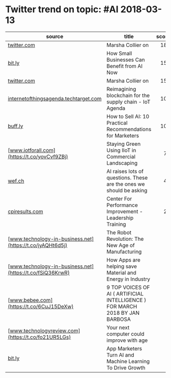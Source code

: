 # Twitter trend on topic: #AI 2018-03-13

|                             source                             |                                   title                                    |score|
|----------------------------------------------------------------|----------------------------------------------------------------------------|----:|
|[twitter.com](https://t.co/TLHHT20r0y)                          |Marsha Collier on                                                           |  183|
|[bit.ly](https://t.co/gFP2QnqOoX)                               |How Small Businesses Can Benefit from AI Now                                |  159|
|[twitter.com](https://t.co/Yw4owJx786)                          |Marsha Collier on                                                           |  156|
|[internetofthingsagenda.techtarget.com](https://t.co/rHk5xH6vJB)|Reimagining blockchain for the supply chain - IoT Agenda                    |  104|
|[buff.ly](https://t.co/ckPH1N5SlB)                              |How to Sell AI: 10 Practical Recommendations for Marketers                  |  102|
|[www.iotforall.com](https://t.co/yovCvf9ZBj)                    |Staying Green Using IIoT in Commercial Landscaping                          |   71|
|[wef.ch](https://t.co/zLsRIT1SAk)                               |AI raises lots of questions. These are the ones we should be asking         |   49|
|[cpiresults.com](https://t.co/E8OVsmPgjY)                       |Center For Performance Improvement - Leadership Training                    |   29|
|[www.technology-in-business.net](https://t.co/jyAQHt6d5j)       |The Robot Revolution: The New Age of Manufacturing                          |    8|
|[www.technology-in-business.net](https://t.co/fSiQ36KrwR)       |How Apps are helping save Material and Energy in Industry                   |    5|
|[www.bebee.com](https://t.co/6CuJ15DeXw)                        |9 TOP VOICES OF AI ( ARTIFICIAL INTELLIGENCE ) FOR MARCH 2018 BY JAN BARBOSA|    4|
|[www.technologyreview.com](https://t.co/fo21UR5LGs)             |Your next computer could improve with age                                   |    4|
|[bit.ly](https://t.co/IpqKPGIPfE)                               |App Marketers Turn AI and Machine Learning To Drive Growth                  |    3|

